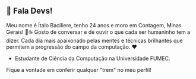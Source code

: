 ## 👋 Fala Devs!

Meu nome é Ítalo Baciliere, tenho 24 anos e moro em Contagem, Minas Gerais! 🧀☕
Gosto de conversar e de ouvir o que cada ser humaninho tem a dizer.
Cada dia mais apaixonado pelas mentes e técnicas brilhantes que permitem a progressão do campo da computação. ❤


- Estudante de Ciência da Computação na Universidade FUMEC.


Fique a vontade em conferir qualquer "trem" no meu perfil!

<!--

Tenho 29 anos, moro em Juiz de Fora/MG e sou apaixonada por programação e felinos! Sou iniciante no universo da programação, caçadora oficial de bugs, e quanto mais eu aprendo e passo raiva, mais eu amo tudo isso! ❤





O que você anda aprendendo;
Suas experiências, caso tenha, como atividades acadêmicas ou antigos trabalhos. Caso esteja em transição de carreira, acredito que seja legal citar também;
Contatos, mas é importante pensar direitinho quais colocarem;
Conhecimentos adquiridos;
Entre outros, coloque apenas o que você se sentir confortável para colocar.

Here are some ideas to get you started:

- 🔭 I’m currently working on ...
- 🌱 I’m currently learning ...
- 👯 I’m looking to collaborate on ...
- 🤔 I’m looking for help with ...
- 💬 Ask me about ...
- 📫 How to reach me: ...
- 😄 Pronouns: ...
- ⚡ Fun fact: ...
-->
